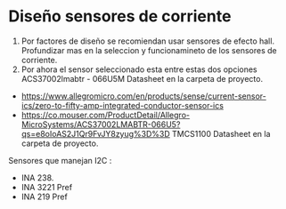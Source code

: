 # Diseño sensores de  corriente
1) Por factores de diseño se recomiendan usar sensores de efecto hall. Profundizar mas en la seleccion y funcionamineto
de los sensores de corriente.
2) Por ahora el sensor seleccionado esta entre estas dos opciones
ACS37002lmabtr - 066U5M Datasheet en la carpeta de proyecto.
 - https://www.allegromicro.com/en/products/sense/current-sensor-ics/zero-to-fifty-amp-integrated-conductor-sensor-ics
 - https://co.mouser.com/ProductDetail/Allegro-MicroSystems/ACS37002LMABTR-066U5?qs=e8oIoAS2J1Qr9FvJY8zyug%3D%3D
TMCS1100 Datasheet en la carpeta de proyecto.

Sensores que manejan I2C :
  - INA 238.
  - INA 3221 Pref
  - INA 219 Pref




